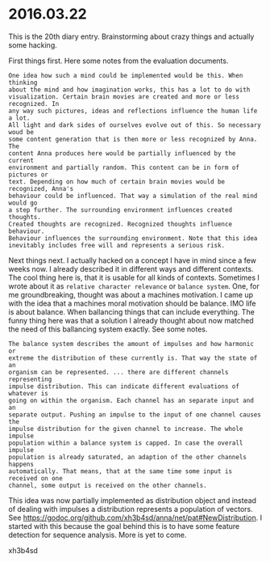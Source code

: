 # 2016.03.22
This is the 20th diary entry. Brainstorming about crazy things and actually
some hacking.

First things first. Here some notes from the evaluation documents.

```
One idea how such a mind could be implemented would be this. When thinking
about the mind and how imagination works, this has a lot to do with
visualization. Certain brain movies are created and more or less recognized. In
any way such pictures, ideas and reflections influence the human life a lot.
All light and dark sides of ourselves evolve out of this. So necessary woud be
some content generation that is then more or less recognized by Anna. The
content Anna produces here would be partially influenced by the current
environment and partially random. This content can be in form of pictures or
text. Depending on how much of certain brain movies would be recognized, Anna's
behaviour could be influenced. That way a simulation of the real mind would go
a step further. The surrounding environment influences created thoughts.
Created thoughts are recognized. Recognized thoughts influence behaviour.
Behaviour influences the surrounding environment. Note that this idea
inevitably includes free will and represents a serious risk.
```

Next things next. I actually hacked on a concept I have in mind since a few
weeks now. I already described it in different ways and different contexts. The
cool thing here is, that it is usable for all kinds of contexts. Sometimes I
wrote about it as `relative character relevance` or `balance system`. One, for
me groundbreaking, thought was about a machines motivation. I came up with the
idea that a machines moral motivation should be balance. IMO life is about
balance. When ballancing things that can include everything. The funny thing
here was that a solution I already thought about now matched the need of this
ballancing system exactly. See some notes.
```
The balance system describes the amount of impulses and how harmonic or
extreme the distribution of these currently is. That way the state of an
organism can be represented. ... there are different channels representing
impulse distribution. This can indicate different evaluations of whatever is
going on within the organism. Each channel has an separate input and an
separate output. Pushing an impulse to the input of one channel causes the
impulse distribution for the given channel to increase. The whole impulse
population within a balance system is capped. In case the overall impulse
population is already saturated, an adaption of the other channels happens
automatically. That means, that at the same time some input is received on one
channel, some output is received on the other channels.
```

This idea was now partially implemented as distribution object and instead of
dealing with impulses a distribution represents a population of vectors. See
https://godoc.org/github.com/xh3b4sd/anna/net/pat#NewDistribution. I started
with this because the goal behind this is to have some feature detection for
sequence analysis. More is yet to come.

xh3b4sd
